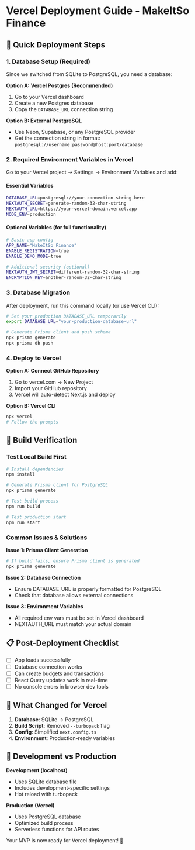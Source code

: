 # Vercel Deployment Guide - MakeItSo Finance

## 🚀 Quick Deployment Steps

### 1. Database Setup (Required)
Since we switched from SQLite to PostgreSQL, you need a database:

**Option A: Vercel Postgres (Recommended)**
1. Go to your Vercel dashboard
2. Create a new Postgres database
3. Copy the `DATABASE_URL` connection string

**Option B: External PostgreSQL**
- Use Neon, Supabase, or any PostgreSQL provider
- Get the connection string in format: `postgresql://username:password@host:port/database`

### 2. Required Environment Variables in Vercel

Go to your Vercel project → Settings → Environment Variables and add:

#### Essential Variables
```bash
DATABASE_URL=postgresql://your-connection-string-here
NEXTAUTH_SECRET=generate-random-32-char-string
NEXTAUTH_URL=https://your-vercel-domain.vercel.app
NODE_ENV=production
```

#### Optional Variables (for full functionality)
```bash
# Basic app config
APP_NAME="MakeItSo Finance"
ENABLE_REGISTRATION=true
ENABLE_DEMO_MODE=true

# Additional security (optional)
NEXTAUTH_JWT_SECRET=different-random-32-char-string
ENCRYPTION_KEY=another-random-32-char-string
```

### 3. Database Migration

After deployment, run this command locally (or use Vercel CLI):
```bash
# Set your production DATABASE_URL temporarily
export DATABASE_URL="your-production-database-url"

# Generate Prisma client and push schema
npx prisma generate
npx prisma db push
```

### 4. Deploy to Vercel

**Option A: Connect GitHub Repository**
1. Go to vercel.com → New Project
2. Import your GitHub repository
3. Vercel will auto-detect Next.js and deploy

**Option B: Vercel CLI**
```bash
npx vercel
# Follow the prompts
```

## 🔧 Build Verification

### Test Local Build First
```bash
# Install dependencies
npm install

# Generate Prisma client for PostgreSQL
npx prisma generate

# Test build process
npm run build

# Test production start
npm run start
```

### Common Issues & Solutions

**Issue 1: Prisma Client Generation**
```bash
# If build fails, ensure Prisma client is generated
npx prisma generate
```

**Issue 2: Database Connection**
- Ensure DATABASE_URL is properly formatted for PostgreSQL
- Check that database allows external connections

**Issue 3: Environment Variables**
- All required env vars must be set in Vercel dashboard
- NEXTAUTH_URL must match your actual domain

## 📋 Post-Deployment Checklist

- [ ] App loads successfully
- [ ] Database connection works
- [ ] Can create budgets and transactions
- [ ] React Query updates work in real-time
- [ ] No console errors in browser dev tools

## 🎯 What Changed for Vercel

1. **Database**: SQLite → PostgreSQL
2. **Build Script**: Removed `--turbopack` flag
3. **Config**: Simplified `next.config.ts`
4. **Environment**: Production-ready variables

## 🔄 Development vs Production

**Development (localhost)**
- Uses SQLite database file
- Includes development-specific settings
- Hot reload with turbopack

**Production (Vercel)**
- Uses PostgreSQL database
- Optimized build process
- Serverless functions for API routes

Your MVP is now ready for Vercel deployment! 🚀